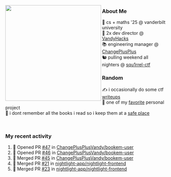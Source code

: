<!-- 
Hey what are you doing here? 
I admire your curiosity tho
Shoot me an email (zinean00 at gmail dot com)
Let's connect! 
-->

<p float="left">
  <img src='https://imgur.com/nGM66Ev.png' width='300' align="left">
  <p>
    
  <h3>About Me</h3>
  🏫 cs + maths '25 @ vanderbilt university <br>
  🌊 2x dev director @ <a href="https://github.com/vandyhacks">VandyHacks</a> <br>
  📚 engineering manager @ <a href="https://github.com/changeplusplusvandy">ChangePlusPlus<a> <br>
  🐿 pulling weekend all nighters @ <a href="https://github.com/squ1rrel-ctf">squ1rrel-ctf</a> <br>
  
  <h3>Random</h3>
  ✍️ i occasionally do some ctf <a href="https://squ1rrel.dev/author/zineanteoh">writeups</a> <br>
  📱 one of my <a href="https://github.com/zineanteoh/vinkybox-app">favorite</a> personal project<br>
  📖 i dont remember all the books i read so i keep them at a <a href="https://www.goodreads.com/user/show/80901669-zi">safe place</a>
  </p>
  
</p>

<br>
<!-- <i>generated by <a href="https://labs.openai.com/s/0hW1r6PFYo3Zh0a7UoxK2AMp" target="_blank">dall-e 2</a></i> -->

<h3>My recent activity</h3>

<!--START_SECTION:activity-->
1. 💪 Opened PR [#47](https://github.com/ChangePlusPlusVandy/bookem-user/pull/47) in [ChangePlusPlusVandy/bookem-user](https://github.com/ChangePlusPlusVandy/bookem-user)
2. 💪 Opened PR [#46](https://github.com/ChangePlusPlusVandy/bookem-user/pull/46) in [ChangePlusPlusVandy/bookem-user](https://github.com/ChangePlusPlusVandy/bookem-user)
3. 🎉 Merged PR [#45](https://github.com/ChangePlusPlusVandy/bookem-user/pull/45) in [ChangePlusPlusVandy/bookem-user](https://github.com/ChangePlusPlusVandy/bookem-user)
4. 🎉 Merged PR [#21](https://github.com/nightlight-app/nightlight-frontend/pull/21) in [nightlight-app/nightlight-frontend](https://github.com/nightlight-app/nightlight-frontend)
5. 🎉 Merged PR [#23](https://github.com/nightlight-app/nightlight-frontend/pull/23) in [nightlight-app/nightlight-frontend](https://github.com/nightlight-app/nightlight-frontend)
<!--END_SECTION:activity-->
